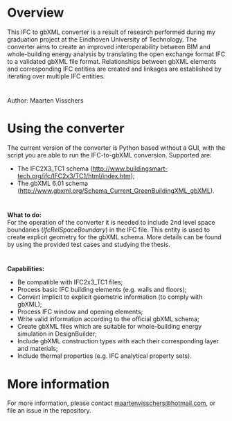 # Overview
This IFC to gbXML converter is a result of research performed during my graduation project at the Eindhoven University of Technology. The converter aims to create an improved interoperability between BIM and whole-building energy analysis by translating the open exchange format IFC to a validated gbXML file format. Relationships between gbXML elements and corresponding IFC entities are created and linkages are established by iterating over multiple IFC entities.
#
Author: Maarten Visschers
#
# Using the converter
The current version of the converter is Python based without a GUI, with the script you are able to run the IFC-to-gbXML conversion. Supported are:  
* The IFC2X3_TC1 schema (http://www.buildingsmart-tech.org/ifc/IFC2x3/TC1/html/index.htm);  
* The gbXML 6.01 schema (http://www.gbxml.org/Schema_Current_GreenBuildingXML_gbXML). 

#
**What to do:**   
For the operation of the converter it is needed to include 2nd level space boundaries (*IfcRelSpaceBoundary*) in the IFC file. This entity is used to create explicit geometry for the gbXML schema. More details can be found by using the provided test cases and studying the thesis.  
#
**Capabilities:** 
* Be compatible with IFC2x3_TC1 files;  
* Process basic IFC building elements (e.g. walls and floors);  
* Convert implicit to explicit geometric information (to comply with gbXML);  
* Process IFC window and opening elements;  
* Write valid information according to the official gbXML schema;  
* Create gbXML files which are suitable for whole-building energy simulation in DesignBuilder;  
* Include gbXML construction types with each their corresponding layer and materials;  
* Include thermal properties (e.g. IFC analytical property sets).  

# More information
For more information, please contact maartenvisschers@hotmail.com, or file an issue in the repository.
